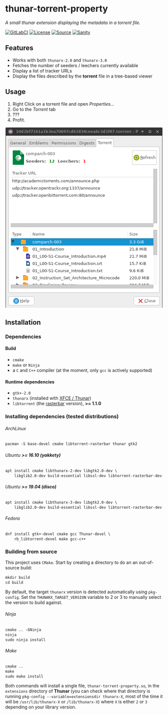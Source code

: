 # thunar-torrent-property

*A small thunar extension displaying the metadata in a torrent file.*

[![GitLabCI](https://img.shields.io/gitlab/pipeline/althonos/thunar-torrent-property?logo=GitLab&style=flat-square&maxAge=3600)](https://gitlab.com/althonos/thunar-torrent-property/commits/master)
[![License](https://img.shields.io/badge/license-GPLv3-blue.svg?logo=gnu&style=flat-square&maxAge=2678400)](https://choosealicense.com/licenses/gpl-3.0/)
[![Source](https://img.shields.io/badge/source-GitHub-303030.svg?logo=github&maxAge=2678400&style=flat-square)](https://github.com/althonos/thunar-torrent-property/)
[![Sanity](https://img.shields.io/codacy/grade/9172fcaad5724418b72ace8b31ba5874?logo=codacy&style=flat-square)](https://www.codacy.com/app/althonos/thunar-torrent-property)

## Features

* Works with both `thunarx-2.0` and `thunarx-3.0`
* Fetches the number of seeders / leechers currently available
* Display a list of tracker URLs
* Display the files described by the **torrent** file in a
  tree-based viewer

## Usage

1. Right Click on a torrent file and open *Properties...*
2. Go to the *Torrent* tab
3. ???
4. Profit.

![Torrent property page](/static/showcase.png)

## Installation

### Dependencies

#### Build

* `cmake`
* `make` or `Ninja`
* a `C` and `C++` compiler (at the moment, only `gcc` is actively supported)


#### Runtime dependencies

* `gtk+-2.0`
* `thunarx` (installed with [XFCE / Thunar](http://docs.xfce.org/xfce/thunar/start))
* `libtorrent` (the [rasterbar](http://www.libtorrent.org/) version), **>= 1.1.0**


### Installing dependencies (tested distributions)

###### ArchLinux

```
pacman -S base-devel cmake libtorrent-rasterbar thunar gtk2
```

###### Ubuntu **>= 16.10 (yakkety)**

```
apt install cmake libthunarx-2-dev libgtk2.0-dev \
    libglib2.0-dev build-essential libssl-dev libtorrent-rasterbar-dev
```

###### Ubuntu **>= 19.04 (disco)**
```
apt install cmake libthunarx-3-dev libgtk2.0-dev \
    libglib2.0-dev build-essential libssl-dev libtorrent-rasterbar-dev
```

###### Fedora

```
dnf install gtk+-devel cmake gcc Thunar-devel \
    rb_libtorrent-devel make gcc-c++
```


### Building from source

This project uses `CMake`. Start by creating a directory to do an
an out-of-source build:
```
mkdir build
cd build
```

By default, the target `thunarx` version is detected automatically
using `pkg-config`. Set the `THUNARX_TARGET_VERSION` variable to
2 or 3 to manually select the version to build against.


###### Ninja

```
cmake .. -GNinja
ninja
sudo ninja install
```

###### Make
```
cmake ..
make
sudo make install
```


Both commands will install a single file, `thunar-torrent-property.so`,
in the `extensions` directory of **Thunar** (you can check where that
directory is running `pkg-config --variable=extensionsdir thunarx-X`,
most of the time it will be `/usr/lib/thunarx-X` or `/lib/thunarx-X`)
where `X` is either `2` or `3` depending on your library version.
